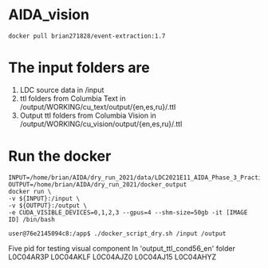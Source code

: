 # AIDA_vision
```
docker pull brian271828/event-extraction:1.7
```

# The input folders are
1. LDC source data in /input
2. ttl folders from Columbia Text in /output/WORKING/cu_text/output/{en,es,ru}/.ttl
3. Output ttl folders from Columbia Vision in /output/WORKING/cu_vision/output/{en,es,ru}/.ttl


# Run the docker
```
INPUT=/home/brian/AIDA/dry_run_2021/data/LDC2021E11_AIDA_Phase_3_Practice_Topic_Source_Data_V2.0
OUTPUT=/home/brian/AIDA/dry_run_2021/docker_output
docker run \
-v ${INPUT}:/input \
-v ${OUTPUT}:/output \
-e CUDA_VISIBLE_DEVICES=0,1,2,3 --gpus=4 --shm-size=50gb -it [IMAGE ID] /bin/bash

user@76e2145094c8:/app$ ./docker_script_dry.sh /input /output
```
Five pid for testing visual component
In 'output_ttl_cond56_en' folder
L0C04AR3P
L0C04AKLF
L0C04AJZ0
L0C04AJ15
L0C04AHYZ

